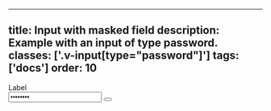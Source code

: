 <!--
 *              Copyright (c) 2025 Visa, Inc.
 *
 * Licensed under the Apache License, Version 2.0 (the "License");
 * you may not use this file except in compliance with the License.
 * You may obtain a copy of the License at
 *
 *         http://www.apache.org/licenses/LICENSE-2.0
 *
 * Unless required by applicable law or agreed to in writing, software
 * distributed under the License is distributed on an "AS IS" BASIS,
 * WITHOUT WARRANTIES OR CONDITIONS OF ANY KIND, either express or implied.
 * See the License for the specific language governing permissions and
 * limitations under the License.
 *
 -->
---
title: Input with masked field
description: Example with an input of type password. 
classes: ['.v-input[type="password"]']
tags: ['docs']
order: 10
---

<div class="v-flex v-flex-col v-gap-4">
  <label class="v-label" for="input-test-masked">
    Label
  </label>
  <div class="v-input-container v-surface v-flex-row">
    <input class="v-input" id="input-test-masked" name="text-input-masked" type="password" value="password" />
    <button aria-label="show password" class="v-button v-button-icon v-button-tertiary v-button-small" type="button">
      <svg aria-hidden="true" class="v-icon v-icon-visa v-icon-tiny" focusable="false" viewbox="0 0 16 16">
        <use href="#visa-password-hide-tiny">
        </use>
      </svg>
    </button>
  </div>
</div>
